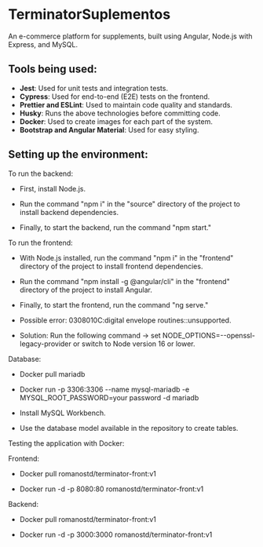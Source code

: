 # TerminatorSuplementos

An e-commerce platform for supplements, built using Angular, Node.js with Express, and MySQL.

## Tools being used:

- **Jest**: Used for unit tests and integration tests.
- **Cypress**: Used for end-to-end (E2E) tests on the frontend.
- **Prettier and ESLint**: Used to maintain code quality and standards.
- **Husky**: Runs the above technologies before committing code.
- **Docker**: Used to create images for each part of the system.
- **Bootstrap and Angular Material**: Used for easy styling.

## Setting up the environment:

To run the backend:

- First, install Node.js.

- Run the command "npm i" in the "source" directory of the project to install backend dependencies.

- Finally, to start the backend, run the command "npm start."

To run the frontend:

- With Node.js installed, run the command "npm i" in the "frontend" directory of the project to install frontend dependencies.

- Run the command "npm install -g @angular/cli" in the "frontend" directory of the project to install Angular.

- Finally, to start the frontend, run the command "ng serve."

- Possible error: 0308010C:digital envelope routines::unsupported.

- Solution: Run the following command -> set NODE_OPTIONS=--openssl-legacy-provider or switch to Node version 16 or lower.

Database:

- Docker pull mariadb

- Docker run -p 3306:3306 --name mysql-mariadb -e MYSQL_ROOT_PASSWORD=your password -d mariadb

- Install MySQL Workbench.

- Use the database model available in the repository to create tables.

Testing the application with Docker:

Frontend:

- Docker pull romanostd/terminator-front:v1

- Docker run -d -p 8080:80 romanostd/terminator-front:v1

Backend:

- Docker pull romanostd/terminator-front:v1

- Docker run -d -p 3000:3000 romanostd/terminator-front:v1
